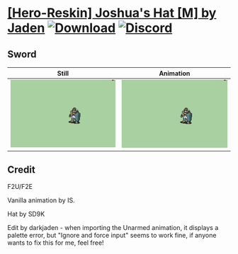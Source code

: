 # [\[Hero-Reskin\] Joshua's Hat \[M\] by Jaden](./) [![Download](https://img.shields.io/badge/Download--red?style=social&logo=github)](https://minhaskamal.github.io/DownGit/#/home?url=https://github.com/Klokinator/FE-Repo/tree/main/Battle%20Animations%2FInfantry%20-%20(Swd)%20Mercenaries%20and%20Heroes%2F%5BHero-Reskin%5D%20Joshua's%20Hat%20%5BM%5D%20by%20Jaden%2F1.%20Sword) [![Discord](https://img.shields.io/badge/Discord--blue?style=social&logo=discord)](https://discord.gg/C7VNGnyTPA)

## Sword

| Still | Animation |
| :---: | :-------: |
| ![Sword still](./Sword_000.png) | ![Sword](./Sword.gif) |

## Credit

F2U/F2E

Vanilla animation by IS.

Hat by SD9K

Edit by darkjaden
	- when importing the Unarmed animation, it displays a palette error, but "Ignore and force input" seems to work fine,
	if anyone wants to fix this for me, feel free!

